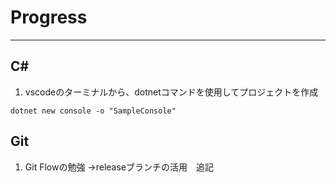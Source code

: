 # Progress

---
## C#
1. vscodeのターミナルから、dotnetコマンドを使用してプロジェクトを作成
```
dotnet new console -o "SampleConsole"
```

## Git
1. Git Flowの勉強
→releaseブランチの活用　追記